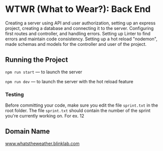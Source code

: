 # WTWR (What to Wear?): Back End

Creating a server using API and user authorization, setting up an express project, creating a database and connecting it to the server. Configuring first routes and controller, and handling errors. Setting up Linter to find errors and maintain code consistency. Setting up a hot reload "nodemon", made schemas and models for the controller and user of the project. 

## Running the Project

`npm run start` — to launch the server 

`npm run dev` — to launch the server with the hot reload feature

### Testing

Before committing your code, make sure you edit the file `sprint.txt` in the root folder. The file `sprint.txt` should contain the number of the sprint you're currently working on. For ex. 12

## Domain Name
www.whatstheweather.blinklab.com
